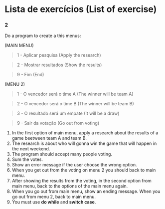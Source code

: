 
# Lista de exercícios (List of exercise)

### 2

Do a program to create a this menus:

(MAIN MENU)

>1 - Aplicar pesquisa (Apply the research)

>2 - Mostrar resultados (Show the results)

>9 - Fim (End)



(MENU 2)
>1 - O vencedor será o time A (The winner will be team A)

>2 - O vencedor será o time B (The winner will be team B)

>3 - O resultado será um empate (It will be a draw)

>9 - Sair da votação (Go out from voting)


1. In the first option of main menu, apply a research about the results of a game beetween team A and team B. 
2. The research is about who will gonna win the game that will happen in the next weekend.  
3. The program should accept many people voting. 
4. Sum the votes. 
5. Show an error message if the user choose the wrong option.
6. When you get out from the voting on menu 2 you should back to main menu. 
7. After showing the results from the voting, in the second option from main menu, back to the options of the main menu again. 
8. When you go out from main menu, show an ending message. When you go out from menu 2, back to main menu. 
9. You must use **do while** and **switch case**. 

